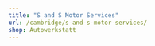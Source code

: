 ```yaml
---
title: "S and S Motor Services"
url: /cambridge/s-and-s-motor-services/
shop: Autowerkstatt
---
```

